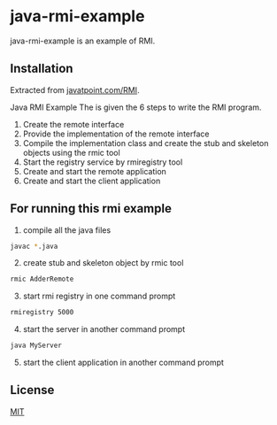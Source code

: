# java-rmi-example

java-rmi-example is an example of RMI.

## Installation

Extracted from [javatpoint.com/RMI](https://www.javatpoint.com/RMI).

Java RMI Example
The is given the 6 steps to write the RMI program.

1. Create the remote interface
2. Provide the implementation of the remote interface
3. Compile the implementation class and create the stub and skeleton objects using the rmic tool
4. Start the registry service by rmiregistry tool
5. Create and start the remote application
6. Create and start the client application


## For running this rmi example
  
1. compile all the java files
```bash
javac *.java
```
2. create stub and skeleton object by rmic tool 
```bash
rmic AdderRemote  
```
3. start rmi registry in one command prompt
```bash
rmiregistry 5000
```
4. start the server in another command prompt
```bash
java MyServer
```
5. start the client application in another command prompt


## License
[MIT](https://choosealicense.com/licenses/mit/)